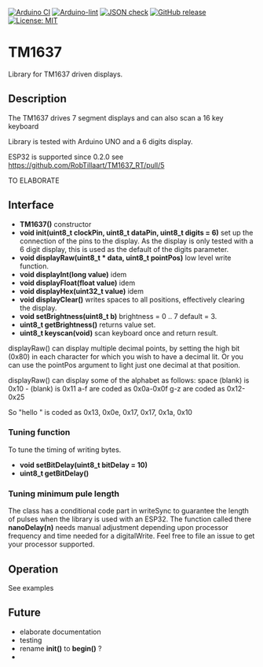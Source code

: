 [![Arduino CI](https://github.com/robtillaart/TM1637_RT/workflows/Arduino%20CI/badge.svg)](https://github.com/marketplace/actions/arduino_ci)
[![Arduino-lint](https://github.com/RobTillaart/TM1637_RT/actions/workflows/arduino-lint.yml/badge.svg)](https://github.com/RobTillaart/TM1637_RT/actions/workflows/arduino-lint.yml)
[![JSON check](https://github.com/RobTillaart/TM1637_RT/actions/workflows/jsoncheck.yml/badge.svg)](https://github.com/RobTillaart/TM1637_RT/actions/workflows/jsoncheck.yml)
[![GitHub release](https://img.shields.io/github/release/RobTillaart/TM1637_RT.svg?maxAge=3600)](https://github.com/RobTillaart/TM1637_RT/releases)
[![License: MIT](https://img.shields.io/badge/license-MIT-green.svg)](https://github.com/RobTillaart/TM1637_RT/blob/master/LICENSE)


# TM1637

Library for TM1637 driven displays.


## Description

The TM1637 drives 7 segment displays and can also scan a 16 key keyboard

Library is tested with Arduino UNO and a 6 digits display.

ESP32 is supported since 0.2.0 see https://github.com/RobTillaart/TM1637_RT/pull/5


TO ELABORATE


## Interface

- **TM1637()** constructor
- **void init(uint8_t clockPin, uint8_t dataPin, uint8_t digits = 6)** set up the connection of the pins to the display.
As the display is only tested with a 6 digit display, this is used as the default of the digits parameter.
- **void displayRaw(uint8_t \* data, uint8_t pointPos)** low level write function.
- **void displayInt(long value)** idem
- **void displayFloat(float value)** idem
- **void displayHex(uint32_t value)** idem
- **void displayClear()** writes spaces to all positions, effectively clearing the display.
- **void setBrightness(uint8_t b)** brightness = 0 .. 7 default = 3.
- **uint8_t getBrightness()** returns value set.
- **uint8_t keyscan(void)** scan keyboard once and return result.

displayRaw() can display multiple decimal points, by setting the high bit (0x80) in each character for which you wish to have a decimal lit.  Or you can use the pointPos argument to light just one decimal at that position.

displayRaw() can display some of the alphabet as follows:
    space (blank) is 0x10
    - (blank) is 0x11
    a-f are coded as 0x0a-0x0f
    g-z are coded as 0x12-0x25

So "hello " is coded as 0x13, 0x0e, 0x17, 0x17, 0x1a, 0x10

### Tuning function

To tune the timing of writing bytes.

- **void    setBitDelay(uint8_t bitDelay = 10)**
- **uint8_t getBitDelay()**


### Tuning minimum pule length

The class has a conditional code part in writeSync to guarantee the length of pulses
when the library is used with an ESP32. The function called there **nanoDelay(n)**
needs manual adjustment depending upon processor frequency and time needed for a digitalWrite.
Feel free to file an issue to get your processor supported.


## Operation

See examples


## Future

- elaborate documentation
- testing
- rename **init()** to **begin()** ?
- 
